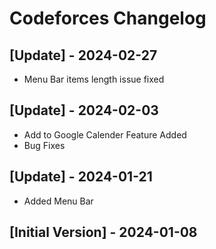 # Codeforces Changelog

## [Update] - 2024-02-27

- Menu Bar items length issue fixed

## [Update] - 2024-02-03

- Add to Google Calender Feature Added
- Bug Fixes

## [Update] - 2024-01-21

- Added Menu Bar

## [Initial Version] - 2024-01-08

